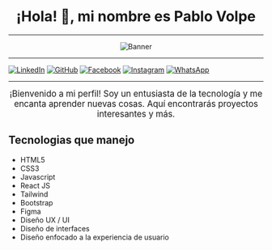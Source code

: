 <div align="center">

# ¡Hola! 👋, mi nombre es Pablo Volpe

</div>

---

<div align="center">

<p align="center">
  <img src="https://media.licdn.com/dms/image/D4D16AQGez65tmFm2-g/profile-displaybackgroundimage-shrink_350_1400/0/1689786253631?e=1705536000&v=beta&t=z7QCta1bkhwFXkjdAzoTiSr-3CL5SNuzqUjXyphBCws" alt="Banner">
</p>

</div>

---

[![LinkedIn](https://img.shields.io/badge/LinkedIn-Perfil-blue?style=flat-square&logo=linkedin)](https://www.linkedin.com/in/tu_usuario/)
[![GitHub](https://img.shields.io/badge/GitHub-Perfil-black?style=flat-square&logo=github)](https://github.com/tu_usuario)
[![Facebook](https://img.shields.io/badge/Facebook-Perfil-blue?style=flat-square&logo=facebook)](https://www.facebook.com/tu_usuario)
[![Instagram](https://img.shields.io/badge/Instagram-Perfil-pink?style=flat-square&logo=instagram)](https://www.instagram.com/tu_usuario)
[![WhatsApp](https://img.shields.io/badge/WhatsApp-Contacto-brightgreen?style=flat-square&logo=whatsapp)](https://wa.me/tunumerodetelefono)

---

<div align="center">

<p align="center">
  <span style="font-size: 1.2em; animation: fadeIn 2s linear;">
    ¡Bienvenido a mi perfil! Soy un entusiasta de la tecnología y me encanta aprender nuevas cosas. Aquí encontrarás proyectos interesantes y más.
  </span>
</p>
</div>

## Tecnologias que manejo

- HTML5
- CSS3  
- Javascript
- React JS
- Tailwind
- Bootstrap
- Figma
- Diseño UX / UI
- Diseño de interfaces
- Diseño enfocado a la experiencia de usuario


